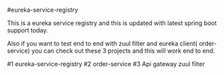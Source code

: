 #eureka-service-registry

This is a eureka service registry and this is updated with latest spring boot support today.

Also if you want to test end to end with zuul filter and eureka client( order-service) you can check out these 3 projects and this will work end to end.


#1 eureka-service-registry
#2 order-service
#3 Api gateway zuul filter
